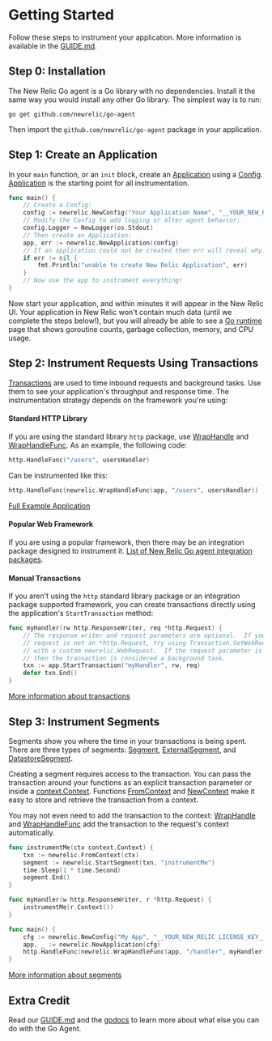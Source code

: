# Getting Started

Follow these steps to instrument your application.  More information is
available in the [GUIDE.md](GUIDE.md).

## Step 0: Installation

The New Relic Go agent is a Go library with no dependencies.  Install it the same way
you would install any other Go library.  The simplest way is to run:

```
go get github.com/newrelic/go-agent
```

Then import the `github.com/newrelic/go-agent` package in your application.

## Step 1: Create an Application

In your `main` function, or an `init` block, create an
[Application](https://godoc.org/github.com/newrelic/go-agent#Application) using
a [Config](https://godoc.org/github.com/newrelic/go-agent#Config).
[Application](https://godoc.org/github.com/newrelic/go-agent#Application) is the
starting point for all instrumentation.

```go
func main() {
	// Create a Config:
	config := newrelic.NewConfig("Your Application Name", "__YOUR_NEW_RELIC_LICENSE_KEY__")
	// Modify the Config to add logging or alter agent behavior:
	config.Logger = NewLogger(os.Stdout)
	// Then create an Application:
	app, err := newrelic.NewApplication(config)
	// If an application could not be created then err will reveal why.
	if err != nil {
		fmt.Println("unable to create New Relic Application", err)
	}
	// Now use the app to instrument everything!
}
```

Now start your application, and within minutes it will appear in the New Relic
UI.  Your application in New Relic won't contain much data (until we complete 
the steps below!), but you will already be able to see a 
[Go runtime](https://docs.newrelic.com/docs/agents/go-agent/features/go-runtime-page-troubleshoot-performance-problems) 
page that shows goroutine counts, garbage collection, memory, and CPU usage.

## Step 2: Instrument Requests Using Transactions

[Transactions](https://godoc.org/github.com/newrelic/go-agent#Transaction) are
used to time inbound requests and background tasks.  Use them to see your
application's throughput and response time.  The instrumentation strategy
depends on the framework you're using:

#### Standard HTTP Library

If you are using the standard library `http` package, use
[WrapHandle](https://godoc.org/github.com/newrelic/go-agent#WrapHandle) and
[WrapHandleFunc](https://godoc.org/github.com/newrelic/go-agent#WrapHandleFunc).
As an example, the following code:

```go
http.HandleFunc("/users", usersHandler)
```
Can be instrumented like this:
```go
http.HandleFunc(newrelic.WrapHandleFunc(app, "/users", usersHandler))
```

[Full Example Application](./examples/server/main.go)

#### Popular Web Framework

If you are using a popular framework, then there may be an integration package
designed to instrument it.  [List of New Relic Go agent integration packages](./README.md#integrations).

#### Manual Transactions

If you aren't using the `http` standard library package or an
integration package supported framework, you can create transactions
directly using the application's `StartTransaction` method:

```go
func myHandler(rw http.ResponseWriter, req *http.Request) {
	// The response writer and request parameters are optional.  If your
	// request is not an *http.Request, try using Transaction.SetWebRequest
	// with a custom newrelic.WebRequest.  If the request parameter is nil
	// then the transaction is considered a background task.
	txn := app.StartTransaction("myHandler", rw, req)
	defer txn.End()
}
```

[More information about transactions](GUIDE.md#transactions)

## Step 3: Instrument Segments

Segments show you where the time in your transactions is being spent.  There are
three types of segments:
[Segment](https://godoc.org/github.com/newrelic/go-agent#Segment),
[ExternalSegment](https://godoc.org/github.com/newrelic/go-agent#ExternalSegment),
and
[DatastoreSegment](https://godoc.org/github.com/newrelic/go-agent#DatastoreSegment).

Creating a segment requires access to the transaction.  You can pass the
transaction around your functions as an explicit transaction parameter or inside
a [context.Context](https://golang.org/pkg/context/#Context).  Functions
[FromContext](https://godoc.org/github.com/newrelic/go-agent#FromContext) and
[NewContext](https://godoc.org/github.com/newrelic/go-agent#NewContext) make it
easy to store and retrieve the transaction from a context.

You may not even need to add the transaction to the context:
[WrapHandle](https://godoc.org/github.com/newrelic/go-agent#WrapHandle) and
[WrapHandleFunc](https://godoc.org/github.com/newrelic/go-agent#WrapHandleFunc)
add the transaction to the request's context automatically.

```go
func instrumentMe(ctx context.Context) {
	txn := newrelic.FromContext(ctx)
	segment := newrelic.StartSegment(txn, "instrumentMe")
	time.Sleep(1 * time.Second)
	segment.End()
}

func myHandler(w http.ResponseWriter, r *http.Request) {
	instrumentMe(r.Context())
}

func main() {
	cfg := newrelic.NewConfig("My App", "__YOUR_NEW_RELIC_LICENSE_KEY__")
	app, _ := newrelic.NewApplication(cfg)
	http.HandleFunc(newrelic.WrapHandleFunc(app, "/handler", myHandler))
}
```

[More information about segments](GUIDE.md#segments)

## Extra Credit

Read our [GUIDE.md](GUIDE.md) and the
[godocs](https://godoc.org/github.com/newrelic/go-agent) to learn more about
what else you can do with the Go Agent.
